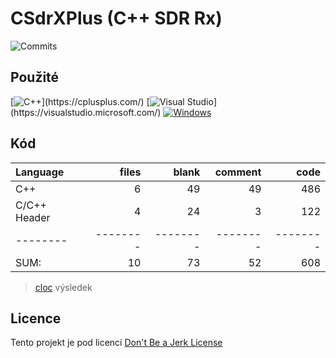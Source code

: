 # CSdrXPlus (C++ SDR Rx)

![Commits](https://img.shields.io/github/commit-activity/t/oskarbukovsky/CSdrXPlus?label=Po%C4%8Det%20commit%C5%AF)

<!-- ![Calendar](https://ghchart.rshah.org/oskarbukovsky) -->

## Použité

[![C++]([[https://img.shields.io/badge/-Java-fff?&logo=Java](https://img.shields.io/badge/-C%2B%2B-fff?&logo=c%2B%2B)](https://img.shields.io/badge/-C%2B%2B-fff?&logo=c%2B%2B))](https://cplusplus.com/)
[![Visual Studio]([https://custom-icon-badges.demolab.com/badge/Visual%20Studio%20Code-0078d7.svg?logo=vsc&logoColor=white](https://custom-icon-badges.demolab.com/badge/Visual%20Studio-0078d7.svg?logo=vsc&logoColor=white))](https://visualstudio.microsoft.com/)
[![Windows](https://custom-icon-badges.demolab.com/badge/Windows-0078D6?logo=windows11&logoColor=white)](https://www.microsoft.com/windows)

## Kód

Language|files|blank|comment|code
:-------|-------:|-------:|-------:|-------:
C++|6|49|49|486
C/C++ Header|4|24|3|122
--------|--------|--------|--------|--------
SUM:|10|73|52|608

> [cloc](https://github.com/AlDanial/cloc) výsledek

## Licence

Tento projekt je pod licencí [Don't Be a Jerk License](https://gitlab.fel.cvut.cz/B242_B0B36PJV/bukovja4/-/blob/main/LICENSE.md)
